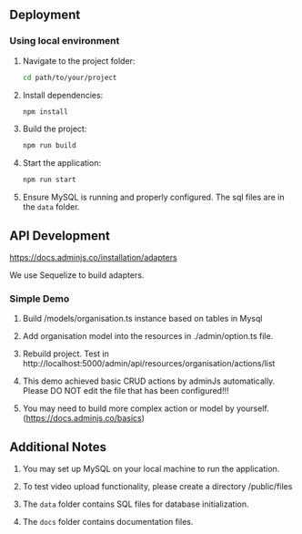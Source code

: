 ## Deployment
### Using local environment
1. Navigate to the project folder:
    ```sh
    cd path/to/your/project
    ```
2. Install dependencies:
    ```sh
    npm install
    ```
3. Build the project:
    ```sh
    npm run build
    ```
4. Start the application:
    ```sh
    npm run start
    ```
5. Ensure MySQL is running and properly configured. The sql files are in the `data` folder.

## API Development

https://docs.adminjs.co/installation/adapters

We use Sequelize to build adapters.

### Simple Demo
1. Build /models/organisation.ts instance based on tables in Mysql

2. Add organisation model into the resources in ./admin/option.ts file.

3. Rebuild project.
  Test in http://localhost:5000/admin/api/resources/organisation/actions/list

4. This demo achieved basic CRUD actions by adminJs automatically. Please DO NOT edit the file that has been configured!!!

5. You may need to build more complex action or model by yourself. (https://docs.adminjs.co/basics)

## Additional Notes
1. You may set up MySQL on your local machine to run the application.

2. To test video upload functionality, please create a directory /public/files

3. The `data` folder contains SQL files for database initialization.
4. The `docs` folder contains documentation files.

